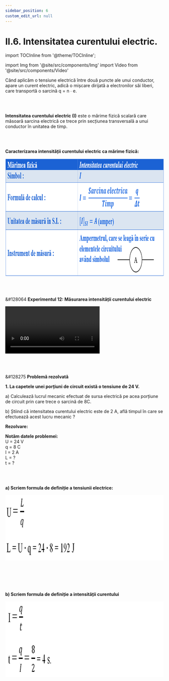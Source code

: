 ```yaml
---
sidebar_position: 6
custom_edit_url: null
---
```


# II.6. Intensitatea curentului electric.



import TOCInline from '@theme/TOCInline';

<TOCInline toc={toc} />



import Img from '@site/src/components/Img'
import Video from '@site/src/components/Video'


<div class="alert alert--primary" role="alert">

Când aplicăm o tensiune electrică între două puncte ale unui conductor, apare un curent electric, adică o mișcare dirijată a electronilor săi liberi, care transportă o sarcină q = n ∙ e.

</div>


<br></br>


<div class="alert alert--primary" role="alert">


**Intensitatea curentului electric (I)** este o mărime fizică scalară care măsoară sarcina electrică ce trece prin secțiunea transversală a unui conductor în unitatea de timp.



</div>


<br></br>




<div class="alert alert--primary" role="alert">



**Caracterizarea intensității curentului electric ca mărime fizică:**



<Img className="img-responsive4" src="fizica/clasa8/capitolul2/II-6-electrocinetica-intensitatea-curentului-electric-poza1-caracterizarea-intensitatii-curentului-electric-ca-marime-fizica.png" width="1000" height="374" lazy={false} />




</div>


<br></br>




<div class="alert alert--success" role="alert">

&#128064 **Experimentul 12: Măsurarea intensității curentului electric**



<Video src="https://www.youtube.com/embed/AFQKUtUJi3s" lazy={false} />



**Materiale necesare:**   
Baterie electrică, bec, fire de legătură, întrerupător, ampermetru.

<br></br>

**Descrierea experimentului:**
- Leagă în serie bateria electrică, becul, firele de legătură și întrerupătorul.
- Verifică aprinderea becului.
- Leagă în serie la circuitul deja creat și ampermetru și citește indicația acestuia.
- Dacă dispui de mai multe ampermetre, conectează câte unul in diferite secțiuni ale circuitului și citește indicațiile lor.
  > Intensitatea curentului electric dintr-un circuit electric are aceeași valoare în toate secțiunile circuitului.


<br></br>

**Concluzia experimentului:**   
Intensitatea curentului electric se măsoară cu ampermetru, legat în serie cu elementele circuitului.


<Img className="img-responsive5" src="fizica/clasa8/capitolul2/2_2_3_Poza1_Experiment11_CircuitAmpermetru_vers2.jpg" width="1000" height="515" />






</div>





<br></br>




<div class="alert alert--warning" role="alert">

&#128275 **Problemă rezolvată**

**1. La capetele unei porțiuni de circuit există o tensiune de 24 V.**

a) Calculează lucrul mecanic efectuat de sursa electrică pe acea porțiune de circuit prin care trece o sarcină de 8C.

b) Știind că intensitatea curentului electric este de 2 A, află timpul în care se efectuează acest lucru mecanic ?


**Rezolvare:**


**Notăm datele problemei:**    
U = 24 V    
q = 8 C     
I = 2 A    
L = ?    
t = ?

<br></br>

**a) Scriem formula de definiție a tensiunii electrice:**

<Img className="img-responsive4" src="fizica/clasa8/capitolul2/2_2_3_Poza2_Rezolvare1_ProblemaModel1.jpg" width="1000" height="208" />


<br></br>
<br></br>


**b) Scriem formula de definiție a intensității curentului**

<Img className="img-responsive4" src="fizica/clasa8/capitolul2/2_2_3_Poza3_Rezolvare2_ProblemaModel1.jpg" width="1000" height="240" />



</div>




